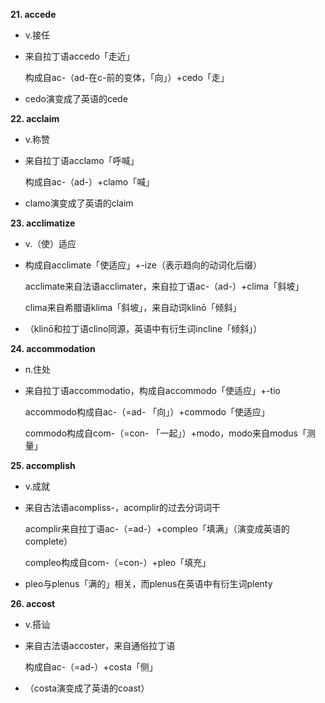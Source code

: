 **21. accede**

*	v.接任
	
-	来自拉丁语accedo「走近」
	
	构成自ac-（ad-在c-前的变体，「向」）+cedo「走」
	
+	cedo演变成了英语的cede

**22. acclaim**

*	v.称赞
	
-	来自拉丁语acclamo「呼喊」
	
	构成自ac-（ad-）+clamo「喊」
	
+	clamo演变成了英语的claim

**23. acclimatize**

*	v.（使）适应
	
-	构成自acclimate「使适应」+-ize（表示趋向的动词化后缀）
	
	acclimate来自法语acclimater，来自拉丁语ac-（ad-）+clima「斜坡」
	
	clima来自希腊语klima「斜坡」，来自动词klinō「倾斜」
	
+	（klinō和拉丁语clino同源，英语中有衍生词incline「倾斜」）

**24. accommodation**

*	n.住处
	
-	来自拉丁语accommodatio，构成自accommodo「使适应」+-tio
	
	accommodo构成自ac-（=ad- 「向」）+commodo「使适应」
	
	commodo构成自com-（=con- 「一起」）+modo，modo来自modus「测量」

**25. accomplish**

*	v.成就
	
-	来自古法语acompliss-，acomplir的过去分词词干
	
	acomplir来自拉丁语ac-（=ad-）+compleo「填满」（演变成英语的complete）
	
	compleo构成自com-（=con-）+pleo「填充」
	
+	pleo与plenus「满的」相关，而plenus在英语中有衍生词plenty

**26. accost**

*	v.搭讪
	
-	来自古法语accoster，来自通俗拉丁语
	
	构成自ac-（=ad-）+costa「侧」
	
+	（costa演变成了英语的coast）
